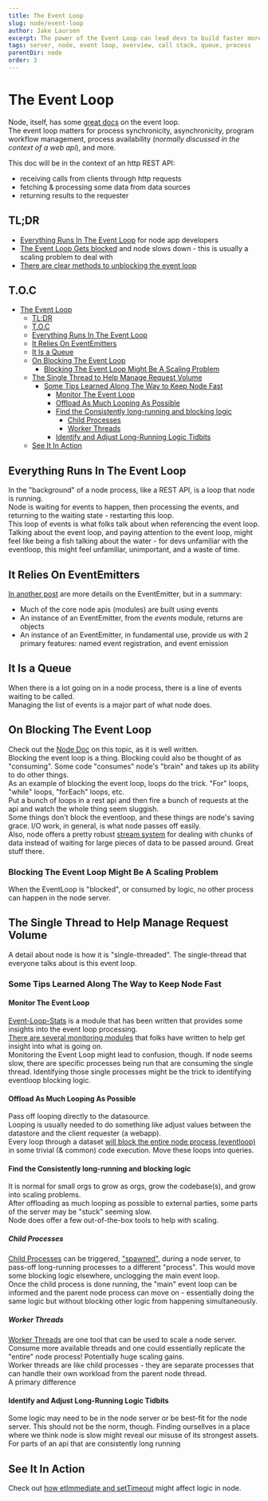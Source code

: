 ```yaml
---
title: The Event Loop
slug: node/event-loop
author: Jake Laursen
excerpt: The power of the Event Loop can lead devs to build faster more reliable node systems
tags: server, node, event loop, overview, call stack, queue, process
parentDir: node
order: 3
---
```


# The Event Loop
Node, itself, has some [great docs](https://nodejs.org/en/docs/guides/event-loop-timers-and-nexttick/) on the event loop.  
The event loop matters for process synchronicity, asynchronicity, program workflow management, process availability (_normally discussed in the context of a web api_), and more.  

This doc will be in the context of an http REST API: 
- receiving calls from clients through http requests
- fetching & processing some data from data sources
- returning results to the requester

## TL;DR
- [Everything Runs In The Event Loop](#everything-runs-in-the-event-loop) for node app developers
- [The Event Loop Gets blocked](#on-blocking-the-event-loop) and node slows down - this is usually a scaling problem to deal with
- [There are clear methods to unblocking the event loop](#some-tips-learned-along-the-way-to-keep-node-fast)

## T.O.C
- [The Event Loop](#the-event-loop)
  - [TL;DR](#tldr)
  - [T.O.C](#toc)
  - [Everything Runs In The Event Loop](#everything-runs-in-the-event-loop)
  - [It Relies On EventEmitters](#it-relies-on-eventemitters)
  - [It Is a Queue](#it-is-a-queue)
  - [On Blocking The Event Loop](#on-blocking-the-event-loop)
    - [Blocking The Event Loop Might Be A Scaling Problem](#blocking-the-event-loop-might-be-a-scaling-problem)
  - [The Single Thread to Help Manage Request Volume](#the-single-thread-to-help-manage-request-volume)
    - [Some Tips Learned Along The Way to Keep Node Fast](#some-tips-learned-along-the-way-to-keep-node-fast)
      - [Monitor The Event Loop](#monitor-the-event-loop)
      - [Offload As Much Looping As Possible](#offload-as-much-looping-as-possible)
      - [Find the Consistently long-running and blocking logic](#find-the-consistently-long-running-and-blocking-logic)
        - [Child Processes](#child-processes)
        - [Worker Threads](#worker-threads)
      - [Identify and Adjust Long-Running Logic Tidbits](#identify-and-adjust-long-running-logic-tidbits)
  - [See It In Action](#see-it-in-action)

## Everything Runs In The Event Loop
In the "background" of a node process, like a REST API, is a loop that node is running.  
Node is waiting for events to happen, then processing the events, and returning to the waiting state - restarting this loop.  
This loop of events is what folks talk about when referencing the event loop.  
Talking about the event loop, and paying attention to the event loop, might feel like being a fish talking about the water - for devs unfamiliar with the eventloop, this might feel unfamiliar, unimportant, and a waste of time.  

## It Relies On EventEmitters
[In another post](/node/event-loop/event-emitters) are more details on the EventEmitter, but in a summary:
- Much of the core node apis (modules) are built using events
- An instance of an EventEmitter, from the _events_ module, returns are objects
- An instance of an EventEmitter, in fundamental use, provide us with 2 primary features: named event registration, and event emission

## It Is a Queue
When there is a lot going on in a node process, there is a line of events waiting to be called.  
Managing the list of events is a major part of what node does.  

## On Blocking The Event Loop
Check out the [Node Doc](https://nodejs.org/en/docs/guides/dont-block-the-event-loop/) on this topic, as it is well written.  
Blocking the event loop is a thing. Blocking could also be thought of as "consuming". Some code "consumes" node's "brain" and takes up its ability to do other things.  
As an example of blocking the event loop, loops do the trick. "For" loops, "while" loops, "forEach" loops, etc.  
Put a bunch of loops in a rest api and then fire a bunch of requests at the api and watch the whole thing seem sluggish.  
Some things don't block the eventloop, and these things are node's saving grace. I/O work, in general, is what node passes off easily.  
Also, node offers a pretty robust [stream system](https://nodejs.org/docs/latest-v16.x/api/stream.html#stream) for dealing with chunks of data instead of waiting for large pieces of data to be passed around. Great stuff there.  

### Blocking The Event Loop Might Be A Scaling Problem
When the EventLoop is "blocked", or consumed by logic, no other process can happen in the node server.  

## The Single Thread to Help Manage Request Volume
A detail about node is how it is "single-threaded". The single-thread that everyone talks about is this event loop.  


### Some Tips Learned Along The Way to Keep Node Fast
#### Monitor The Event Loop
[Event-Loop-Stats](https://www.npmjs.com/package/event-loop-stats) is a module that has been written that provides some insights into the event loop processing.  
[There are several monitoring modules](https://npmtrends.com/event-loop-lag-vs-event-loop-monitor-vs-event-loop-stats-vs-toobusy-js) that folks have written to help get insight into what is going on.  
Monitoring the Event Loop might lead to confusion, though. If node seems slow, there are specific processes being run that are consuming the single thread. Identifying those single processes might be the trick to identifying eventloop blocking logic.  

#### Offload As Much Looping As Possible
Pass off looping directly to the datasource.  
Looping is usually needed to do something like adjust values between the datastore and the client requester (a webapp).  
Every loop through a dataset [will block the entire node process (eventloop)](#the-event-loop-can-get-blocked-by-your-code) in some trivial (& common) code execution. Move these loops into queries.  

#### Find the Consistently long-running and blocking logic
It is normal for small orgs to grow as orgs, grow the codebase(s), and grow into scaling problems.  
After offloading as much looping as possible to external parties, some parts of the server may be "stuck" seeming slow.  
Node does offer a few out-of-the-box tools to help with scaling.  

##### Child Processes
[Child Processes](https://nodejs.org/docs/latest-v16.x/api/child_process.html#child-process) can be triggered, ["spawned"](https://nodejs.org/docs/latest-v16.x/api/child_process.html#child_processspawncommand-args-options), during a node server, to pass-off long-running processes to a different "process". This would move some blocking logic elsewhere, unclogging the main event loop.  
Once the child process is done running, the "main" event loop can be informed and the parent node process can move on - essentially doing the same logic but without blocking other logic from happening simultaneously.  
##### Worker Threads
[Worker Threads](https://nodejs.org/docs/latest-v16.x/api/worker_threads.html#worker-threads) are one tool that can be used to scale a node server.  
Consume more available threads and one could essentially replicate the "entire" node process! Potentially huge scaling gains.  
Worker threads are like child processes - they are separate processes that can handle their own workload from the parent node thread.  
A primary difference 

#### Identify and Adjust Long-Running Logic Tidbits
Some logic may need to be in the node server or be best-fit for the node server. This should not be the norm, though. Finding oursellves in a place where we think node is slow might reveal our misuse of its strongest assets.  
For parts of an api that are consistently long running

## See It In Action
Check out [how etImmediate and setTimeout](node/event-loop/in-action) might affect logic in node.  

